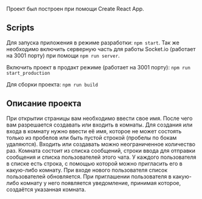 Проект был построен при помощи Create React App.

## Scripts

Для запуска приложения в режиме разработки: `npm start`. Так же необходимо включить серверную часть для работы Socket.io (работает на 3001 порту)
при помощи `npm run server`. 

Включить проект в продакт режиме (работает на 3001 порту): `npm run start_production` 

Для сборки проекта: `npm run build` 

## Описание проекта

При открытии страницы вам необходимо ввести свое имя. После чего вам разрешается создавать или 
входить в комнаты. Для создания или входа в комнату нужно ввести её имя, которое не может состоять 
 только из пробелов или быть пустой строкой (пробелы по бокам удаляются). Входить или создавать 
 можно неограниченное количество раз.
 Комната состоит из списка сообщений, строки ввода для отправки сообщения и списка пользователей этого чата.
 У каждого пользователя в списке есть строка, с помощью которой можно пригласить его в какую-либо комнату.
 При входе нового пользователя список пользователей обновляется.
 При приглашении пользователя в какую-либо комнату у него появляется уведомление, принимая которое, создаётся
 указанная комната.
 